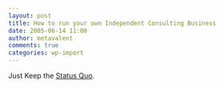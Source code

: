 ```yaml
---
layout: post
title: How to run your own Independent Consulting Business
date: 2005-06-14 11:00
author: metavalent
comments: true
categories: wp-import
---
```

Just Keep the <a href="https://www.comics.com/comics/dilbert/archive/dilbert-20050614.html">Status Quo</a>.
